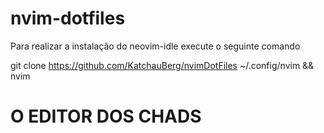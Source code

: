 # nvim-dotfiles
Para realizar a instalação do neovim-idle execute o seguinte comando

git clone https://github.com/KatchauBerg/nvimDotFiles ~/.config/nvim && nvim

<h1>O EDITOR DOS CHADS</h1>
